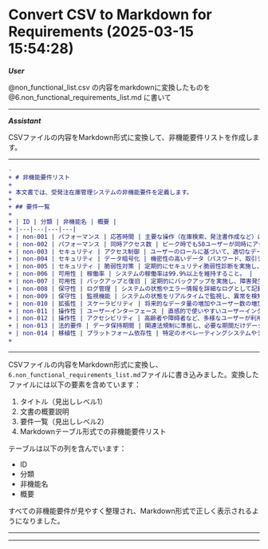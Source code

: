 <!-- Generated by SpecStory -->

# Convert CSV to Markdown for Requirements (2025-03-15 15:54:28)

_**User**_

@non_functional_list.csv の内容をmarkdownに変換したものを @6.non_functional_requirements_list.md に書いて

---

_**Assistant**_

CSVファイルの内容をMarkdown形式に変換して、非機能要件リストを作成します。

---

```diff
- 
+ # 非機能要件リスト
+ 
+ 本文書では、受発注在庫管理システムの非機能要件を定義します。
+ 
+ ## 要件一覧
+ 
+ | ID | 分類 | 非機能名 | 概要 |
+ |---|---|---|---|
+ | non-001 | パフォーマンス | 応答時間 | 主要な操作（在庫検索、発注書作成など）は3秒以内に完了すること。 |
+ | non-002 | パフォーマンス | 同時アクセス数 | ピーク時でも50ユーザーが同時にアクセスしても安定して動作すること。 |
+ | non-003 | セキュリティ | アクセス制御 | ユーザーのロールに基づいて、適切なデータと機能へのアクセスを制限すること。 |
+ | non-004 | セキュリティ | データ暗号化 | 機密性の高いデータ（パスワード、取引データなど）は暗号化して保存すること。 |
+ | non-005 | セキュリティ | 脆弱性対策 | 定期的にセキュリティ脆弱性診断を実施し、発見された脆弱性に対して適切な対策を講じること。 |
+ | non-006 | 可用性 | 稼働率 | システムの稼働率は99.9%以上を維持すること。 |
+ | non-007 | 可用性 | バックアップと復旧 | 定期的にバックアップを実施し、障害発生時には迅速にデータを復旧できること。 |
+ | non-008 | 保守性 | ログ管理 | システムの状態やエラー情報を詳細なログとして記録し、問題発生時の原因究明に役立てること。 |
+ | non-009 | 保守性 | 監視機能 | システムの状態をリアルタイムで監視し、異常を検知した場合に管理者へ通知すること。 |
+ | non-010 | 拡張性 | スケーラビリティ | 将来的なデータ量の増加やユーザー数の増加に対応できるよう、システムを容易に拡張できること。 |
+ | non-011 | 操作性 | ユーザーインターフェース | 直感的で使いやすいユーザーインターフェースを提供し、ユーザーの習熟コストを低減すること。 |
+ | non-012 | 操作性 | アクセシビリティ | 高齢者や障碍者など、多様なユーザーが利用しやすいように、アクセシビリティに配慮した設計を行うこと。 |
+ | non-013 | 法的要件 | データ保持期間 | 関連法規制に準拠し、必要な期間だけデータを保持し、不要になったデータは適切に消去すること。 |
+ | non-014 | 移植性 | プラットフォーム依存性 | 特定のオペレーティングシステムやデータベースに過度に依存せず、将来的な移行を考慮した設計とすること。 |
+ 
```

---

CSVファイルの内容をMarkdown形式に変換し、`6.non_functional_requirements_list.md`ファイルに書き込みました。変換したファイルには以下の要素を含めています：

1. タイトル（見出しレベル1）
2. 文書の概要説明
3. 要件一覧（見出しレベル2）
4. Markdownテーブル形式での非機能要件リスト

テーブルは以下の列を含んでいます：
- ID
- 分類
- 非機能名
- 概要

すべての非機能要件が見やすく整理され、Markdown形式で正しく表示されるようになりました。

---



---

